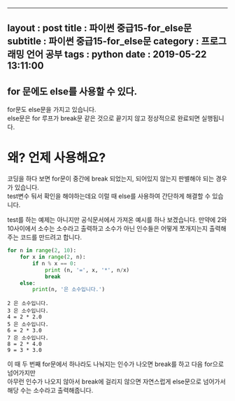 
---
layout : post
title : 파이썬 중급15-for_else문
subtitle : 파이썬 중급15-for_else문
category : 프로그래밍 언어 공부
tags : python
date : 2019-05-22 13:11:00
---

## for 문에도 else를 사용할 수 있다.

for문도 else문을 가지고 있습니다.  
else문은 for 루프가 break문 같은 것으로 끝기지 않고 정상적으로 완료되면 실행됩니다.  

# 왜? 언제 사용해요?

코딩을 하다 보면 for문이 중간에 break 되었는지, 되어있지 않는지 판별해야 되는 경우가 있습니다.  
test변수 둬서 확인을 해야하는데요 이럴 때 else를 사용하여 간단하게 해결할 수 있습니다.  

test를 하는 예제는 아니지만 공식문서에서 가져온 예시를 하나 보겠습니다. 만약에 2와 10사이에서 소수는 소수라고 출력하고 소수가 아닌 인수들은 어떻게 쪼개지는지 출력해주는 코드를 만드려고 합니다.  


```python
for n in range(2, 10):
    for x in range(2, n):
        if n % x == 0:
            print (n, '=', x, '*', n/x)
            break
    else:
        print(n, '은 소수입니다.')
```

    2 은 소수입니다.
    3 은 소수입니다.
    4 = 2 * 2.0
    5 은 소수입니다.
    6 = 2 * 3.0
    7 은 소수입니다.
    8 = 2 * 4.0
    9 = 3 * 3.0
    

이 때 두 번째 for문에서 하나라도 나눠지는 인수가 나오면 break를 하고 다음 for으로 넘어가지만   
아무런 인수가 나오지 않아서 break에 걸리지 않으면 자연스럽게 else문으로 넘어가서 해당 수는 소수라고 출력해줍니다.  
